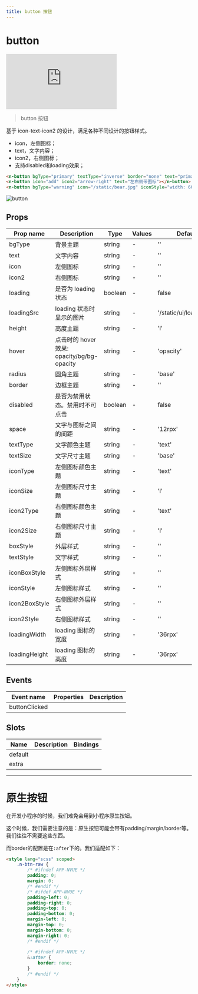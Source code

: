 ```yaml
---
title: button 按钮
---
```


# button

<div class="demo-box">
	<iframe scrolling="auto" frameborder="0" src="https://npro.redou.vip/h5/#/pages/input/button" class="demo-box-iframe"></iframe>
</div>

> button 按钮

基于 icon-text-icon2 的设计，满足各种不同设计的按钮样式。

- icon，左侧图标；
- text，文字内容；
- icon2，右侧图标；
- 支持disabled和loading效果；

```html
<n-button bgType="primary" textType="inverse" border="none" text="primary"></n-button>
<n-button icon="add" icon2="arrow-right" text="左右侧带图标"></n-button>
<n-button bgType="warning" icon="/static/bear.jpg" iconStyle="width: 60rpx; height: 60rpx; border-radius:8rpx;" text="带图片/可以网络图片" textType="inverse" border="none"></n-button>
```

![button](/img/coms/button.jpg)

## Props

| Prop name     | Description                                | Type    | Values | Default                  |
| ------------- | ------------------------------------------ | ------- | ------ | ------------------------ |
| bgType        | 背景主题                                   | string  | -      | ''                       |
| text          | 文字内容                                   | string  | -      | ''                       |
| icon          | 左侧图标                                   | string  | -      | ''                       |
| icon2         | 右侧图标                                   | string  | -      | ''                       |
| loading       | 是否为 loading 状态                        | boolean | -      | false                    |
| loadingSrc    | loading 状态时显示的图片                   | string  | -      | '/static/ui/loading.gif' |
| height        | 高度主题                                   | string  | -      | 'l'                      |
| hover         | 点击时的 hover 效果: opacity/bg/bg-opacity | string  | -      | 'opacity'                |
| radius        | 圆角主题                                   | string  | -      | 'base'                   |
| border        | 边框主题                                   | string  | -      | ''                       |
| disabled      | 是否为禁用状态。禁用时不可点击             | boolean | -      | false                    |
| space         | 文字与图标之间的间距                       | string  | -      | '12rpx'                  |
| textType      | 文字颜色主题                               | string  | -      | 'text'                   |
| textSize      | 文字尺寸主题                               | string  | -      | 'base'                   |
| iconType      | 左侧图标颜色主题                           | string  | -      | 'text'                   |
| iconSize      | 左侧图标尺寸主题                           | string  | -      | 'l'                      |
| icon2Type     | 右侧图标颜色主题                           | string  | -      | 'text'                   |
| icon2Size     | 右侧图标尺寸主题                           | string  | -      | 'l'                      |
| boxStyle      | 外层样式                                   | string  | -      | ''                       |
| textStyle     | 文字样式                                   | string  | -      | ''                       |
| iconBoxStyle  | 左侧图标外层样式                           | string  | -      | ''                       |
| iconStyle     | 左侧图标样式                               | string  | -      | ''                       |
| icon2BoxStyle | 右侧图标外层样式                           | string  | -      | ''                       |
| icon2Style    | 右侧图标样式                               | string  | -      | ''                       |
| loadingWidth  | loading 图标的宽度                         | string  | -      | '36rpx'                  |
| loadingHeight | loading 图标的高度                         | string  | -      | '36rpx'                  |

## Events

| Event name    | Properties | Description |
| ------------- | ---------- | ----------- |
| buttonClicked |            |

## Slots

| Name    | Description | Bindings |
| ------- | ----------- | -------- |
| default |             |          |
| extra   |             |          |

---

# 原生按钮

在开发小程序的时候，我们难免会用到小程序原生按钮。

这个时候，我们需要注意的是：原生按钮可能会带有padding/margin/border等。我们往往不需要这些东西。

而border的配置是在`:after`下的。我们适配如下：

```html
<style lang="scss" scoped>
	.n-btn-raw {
		/* #ifndef APP-NVUE */
		padding: 0;
		margin: 0;
		/* #endif */
		/* #ifdef APP-NVUE */
		padding-left: 0;
		padding-right: 0;
		padding-top: 0;
		padding-bottom: 0;
		margin-left: 0;
		margin-top: 0;
		margin-bottom: 0;
		margin-right: 0;
		/* #endif */
		
		/* #ifndef APP-NVUE */
		&:after {
			border: none;
		}
		/* #endif */
	}
</style>
```
